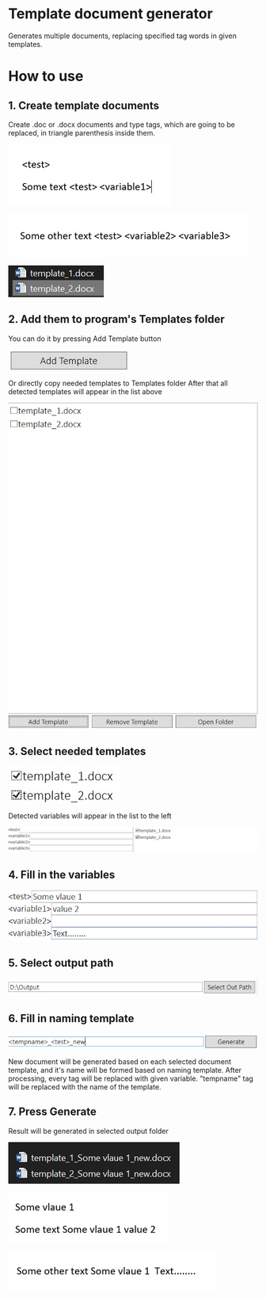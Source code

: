 # Template document generator
Generates multiple documents, replacing specified tag words in given templates.

# How to use

## 1. Create template documents
Create .doc or .docx documents and type tags, which are going to be replaced, in triangle parenthesis inside them.

![](https://github.com/roflseech/template-document-generator/blob/main/readme/1.jpg?raw=true)

![](https://github.com/roflseech/template-document-generator/blob/main/readme/2.jpg?raw=true)

![](https://github.com/roflseech/template-document-generator/blob/main/readme/4.jpg?raw=true)

## 2. Add them to program's Templates folder
You can do it by pressing Add Template button

![](https://github.com/roflseech/template-document-generator/blob/main/readme/3.jpg?raw=true)

Or directly copy needed templates to Templates folder
After that all detected templates will appear in the list above

![](https://github.com/roflseech/template-document-generator/blob/main/readme/5.jpg?raw=true)

## 3. Select needed templates
![](https://github.com/roflseech/template-document-generator/blob/main/readme/6.jpg?raw=true)

Detected variables will appear in the list to the left

![](https://github.com/roflseech/template-document-generator/blob/main/readme/7.jpg?raw=true)

## 4. Fill in the variables
![](https://github.com/roflseech/template-document-generator/blob/main/readme/8.jpg?raw=true)

## 5. Select output path
![](https://github.com/roflseech/template-document-generator/blob/main/readme/9.jpg?raw=true)

## 6. Fill in naming template
![](https://github.com/roflseech/template-document-generator/blob/main/readme/10.jpg?raw=true)

New document will be generated based on each selected document template, and it's name will be formed based on naming template.
After processing, every tag will be replaced with given variable. "tempname" tag will be replaced with the name of the template.

## 7. Press Generate
Result will be generated in selected output folder

![](https://github.com/roflseech/template-document-generator/blob/main/readme/11.jpg?raw=true)

![](https://github.com/roflseech/template-document-generator/blob/main/readme/12.jpg?raw=true)

![](https://github.com/roflseech/template-document-generator/blob/main/readme/13.jpg?raw=true)
